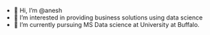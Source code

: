 - 👋 Hi, I’m @anesh
- 👀 I’m interested in providing business solutions using data science
- 🌱 I’m currently pursuing MS Data science at University at Buffalo.


<!---
anesh-ml/anesh-ml is a ✨ special ✨ repository because its `README.md` (this file) appears on your GitHub profile.
You can click the Preview link to take a look at your changes.
--->
